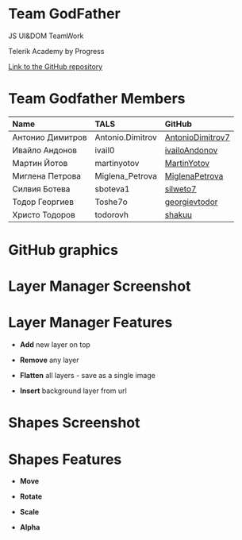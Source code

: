 <!-- section start -->
<!-- attr: { class:'slide-title', showInPresentation:true, hasScriptWrapper:true } -->
# Team GodFather

<!-- <img showInPresentation="true" class="slide-image" src="imgs/the_godfather.jpg" style="top:30%; left:49%; width:30.36%; z-index:-1" /> -->

<div class="signature">
	<p class="signature-course">JS UI&DOM TeamWork</p>
	<p class="signature-initiative">Telerik Academy by Progress</p>
	<a href="https://github.com/TeamGodfather" class="signature-link">Link to the GitHub repository </a>
</div>

<!-- section start -->
<!-- attr: { showInPresentation:true, style:'font-size: 0.7em', hasScriptWrapper:true } -->

# Team Godfather Members

| Name | TALS | GitHub |
| :------------- | :------------------- | :------------------------------------------|
| Антонио Димитров  | Antonio.Dimitrov       | [AntonioDimitrov7 ](https://github.com/AntonioDimitrov7)                   |
| Ивайло Андонов   | ivail0 | [ivailoAndonov](https://github.com/ivailoAndonov)       |
| Мартин Йотов    | martinyotov  | [MartinYotov](https://github.com/MartinYotov)         |
| Миглена Петрова | Miglena_Petrova  | [MiglenaPetrova](https://github.com/MiglenaPetrova)         |
| Силвия Ботева | sboteva1    | [silweto7](https://github.com/silweto7)                 |
| Тодор Георгиев | Toshe7o    | [georgievtodor](https://github.com/georgievtodor)               |
| Христо Тодоров | todorovh      | [shakuu](https://github.com/shakuu) |

<!-- section start -->
<!-- attr: { showInPresentation:true, style:'font-size: 0.7em', hasScriptWrapper:true } -->

# GitHub graphics

<!-- ![](./imgs/githubgraphics.png) -->

<!-- <img showInPresentation="true" class="slide-image" src="imgs/githubgraphics.png" style="top:25%; left:10%; width:80%; z-index:-1" /> -->

<!-- section start -->
<!-- attr: { showInPresentation:true, style:'font-size: 0.7em', hasScriptWrapper:true } -->

# Layer Manager Screenshot

<!-- ![](./imgs/layer-manager.png) -->

<!-- <img showInPresentation="true" class="slide-image" src="imgs/layer-manager.png" style="top:15%; width:100%; z-index:-1" /> -->

<!-- section start -->
<!-- attr: { showInPresentation:true, style:'font-size: 0.7em', hasScriptWrapper:true } -->

# Layer Manager Features

- **Add** new layer on top

- **Remove** any layer

- **Flatten** all layers - save as a single image

- **Insert** background layer from url

<!-- section start -->
<!-- attr: { showInPresentation:true, style:'font-size: 0.7em', hasScriptWrapper:true } -->

# Shapes Screenshot

<!-- ![](./imgs/shapes.png) -->

<!-- <img showInPresentation="true" class="slide-image" src="imgs/shapes.png" style="top:15%; width:100%; z-index:-1" /> -->

<!-- section start -->
<!-- attr: {  showInPresentation:true, style:'font-size: 0.7em', hasScriptWrapper:true } -->

# Shapes Features

- **Move**

- **Rotate**

- **Scale**

- **Alpha**
